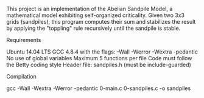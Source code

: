 This project is an implementation of the Abelian Sandpile Model, a mathematical model exhibiting self-organized criticality. Given two 3x3 grids (sandpiles), this program computes their sum and stabilizes the result by applying the "toppling" rule recursively until the sandpile is stable.


Requirements

Ubuntu 14.04 LTS
GCC 4.8.4 with the flags: -Wall -Werror -Wextra -pedantic
No use of global variables
Maximum 5 functions per file
Code must follow the Betty coding style
Header file: sandpiles.h (must be include-guarded)


Compilation

gcc -Wall -Wextra -Werror -pedantic 0-main.c 0-sandpiles.c -o sandpiles